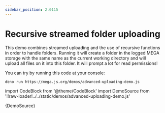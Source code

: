 ```yaml
---
sidebar_position: 2.0115
---
```


# Recursive streamed folder uploading

This demo combines streamed uploading and the use of recursive functions in order to handle folders. Running it will create a folder in the logged MEGA storage with the same name as the current working directory and will upload all files on it into this folder. It will prompt a lot for read permissions!

You can try by running this code at your console:

```bash
deno run https://mega.js.org/demos/advanced-uploading-demo.js
```

import CodeBlock from '@theme/CodeBlock'
import DemoSource from '!!raw-loader!../../static/demos/advanced-uploading-demo.js'

<CodeBlock language="js">{DemoSource}</CodeBlock>
